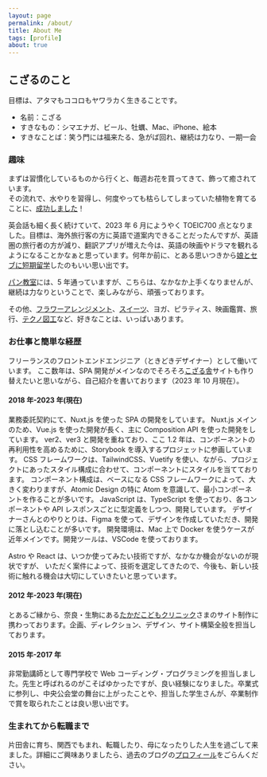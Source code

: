 ```yaml
---
layout: page
permalink: /about/
title: About Me
tags: [profile]
about: true
---
```


## こざるのこと

目標は、アタマもココロもヤワラカく生きることです。

- 名前：こざる
- すきなもの：シマエナガ、ビール、牡蠣、Mac、iPhone、絵本
- すきなことば：笑う門には福来たる、急がば回れ、継続は力なり、一期一会

### 趣味

まずは習慣化しているものから行くと、毎週お花を買ってきて、飾って癒されています。  
その流れで、水やりを習得し、何度やっても枯らしてしまっていた植物を育てることに、[成功しました](https://www.instagram.com/s/aGlnaGxpZ2h0OjE3OTMzNDg0NzA5ODE5NTQ2?story_media_id=2756679847701813514&igshid=MzRlODBiNWFlZA==)！

英会話も細く長く続けていて、2023 年 6 月にようやく TOEIC700 点となりました。目標は、海外旅行客の方に英語で道案内できることだったんですが、英語圏の旅行者の方が減り、翻訳アプリが増えた今は、英語の映画やドラマを観れるようになることかなぁと思っています。何年か前に、とある思いつきから[娘とセブに短期留学](https://trippencil.com/cebu2018/)したのもいい思い出です。

[パン教室](https://www.instagram.com/s/aGlnaGxpZ2h0OjE3OTkyOTc1NDk4NTAzNTkz?story_media_id=2458145880671512542&igshid=MzRlODBiNWFlZA==)には、5 年通っていますが、こちらは、なかなか上手くなりませんが、継続は力なりということで、楽しみながら、頑張っております。

その他、[フラワーアレンジメント](https://www.instagram.com/s/aGlnaGxpZ2h0OjE3OTE2NjY0OTQ2NjIxMzgw?story_media_id=2579630676896513140&igshid=MzRlODBiNWFlZA==)、[スイーツ](https://www.instagram.com/s/aGlnaGxpZ2h0OjE3ODc5NzUyOTA0NzQ0NDQ4?story_media_id=2693446281564506794&igshid=MzRlODBiNWFlZA==)、ヨガ、ピラティス、映画鑑賞、旅行、[テクノ図工](https://www.tekunozukoubu.net/)など、好きなことは、いっぱいあります。

### お仕事と簡単な経歴

フリーランスのフロントエンドエンジニア（ときどきデザイナー）として働いています。
ここ数年は、SPA 開発がメインなのでそろそろ[こざる舎](http://kozarusha.com/)サイトも作り替えたいと思いながら、自己紹介を書いております（2023 年 10 月現在）。

#### 2018 年-2023 年(現在)

業務委託契約にて、Nuxt.js を使った SPA の開発をしています。
Nuxt.js メインのため、Vue.js を使った開発が長く、主に Composition API を使った開発をしています。
ver2、ver3 と開発を重ねており、ここ 1.2 年は、コンポーネントの再利用性を高めるために、Storybook を導入するプロジェットに参画しています。
CSS フレームワークは、TailwindCSS、Vuetify を使い、ながら、プロジェクトにあったスタイル構成に合わせて、コンポーネントにスタイルを当てております。
コンポーネント構成は、ベースになる CSS フレームワークによって、大きく変わりますが、Atomic Design の特に Atom を意識して、最小コンポーネントを作ることが多いです。
JavaScript は、TypeScript を使っており、各コンポーネントや API レスポンスごとに型定義をしつつ、開発しています。
デザイナーさんとのやりとりは、Figma を使って、デザインを作成していただき、開発に落とし込むことが多いです。
開発環境は、Mac 上で Docker を使うケースが近年メインです。開発ツールは、VSCode を使っております。

Astro や React は、いつか使ってみたい技術ですが、なかなか機会がないのが現状ですが、
いただく案件によって、技術を選定してきたので、今後も、新しい技術に触れる機会は大切にしていきたいと思っています。

#### 2012 年-2023 年(現在)

とあるご縁から、奈良・生駒にある[たかだこどもクリニック](https://takada-kodomo.com/)さまのサイト制作に携わっております。企画、ディレクション、デザイン、サイト構築全般を担当しております。

#### 2015 年-2017 年

非常勤講師として専門学校で Web コーディング・プログラミングを担当しました。先生と呼ばれるのがこそばゆかったですが、良い経験になりました。卒業式に参列し、中央公会堂の舞台に上がったことや、担当した学生さんが、卒業制作で賞を取られたことは良い思い出です。

### 生まれてから転職まで

片田舎に育ち、関西でもまれ、転職したり、母になったりした人生を過ごして来ました。詳細にご興味ありましたら、過去のブログの[プロフィール](https://blog.kozaru.me//profile/)をごらんください。

